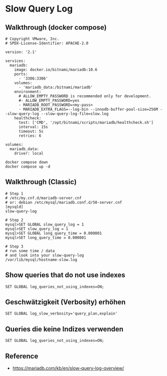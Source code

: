 # Slow Query Log 

## Walkthrough (docker compose) 

```
# Copyright VMware, Inc.
# SPDX-License-Identifier: APACHE-2.0

version: '2.1'

services:
  mariadb:
    image: docker.io/bitnami/mariadb:10.6
    ports:
      - '3306:3306'
    volumes:
      - 'mariadb_data:/bitnami/mariadb'
    environment:
      # ALLOW_EMPTY_PASSWORD is recommended only for development.
      #- ALLOW_EMPTY_PASSWORD=yes
      - MARIADB_ROOT_PASSWORD=<my-pass>
      - MARIADB_EXTRA_FLAGS=--log-bin --innodb-buffer-pool-size=256M --slow-query-log --slow-query-log-file=slow.log
    healthcheck:
      test: ['CMD', '/opt/bitnami/scripts/mariadb/healthcheck.sh']
      interval: 15s
      timeout: 5s
      retries: 6

volumes:
  mariadb_data:
    driver: local

```

```
docker compose down
docker compose up -d 
```


## Walkthrough (Classic)

```
# Step 1
# /etc/my.cnf.d/mariadb-server.cnf 
# or: debian /etc/mysql/mariadb.conf.d/50-server.cnf 
[mysqld]
slow-query-log 

# Step 2
mysql>SET GLOBAL slow_query_log = 1 
mysql>SET slow_query_log = 1 
mysql>SET GLOBAL long_query_time = 0.000001 
mysql>SET long_query_time = 0.000001

# Step 3
# run some time / data
# and look into your slow-query-log 
/var/lib/mysql/hostname-slow.log 

```

## Show queries that do not use indexes 

```
SET GLOBAL log_queries_not_using_indexes=ON;
```

## Geschwätzigkeit (Verbosity) erhöhen 

```
SET GLOBAL log_slow_verbosity='query_plan,explain'
```

## Queries die keine Indizes verwenden 

```
SET GLOBAL log_queries_not_using_indexes=ON;
```


## Reference 

  * https://mariadb.com/kb/en/slow-query-log-overview/

